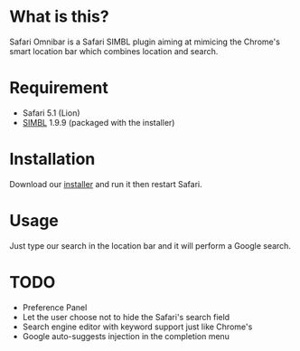 What is this?
=============

Safari Omnibar is a Safari SIMBL plugin aiming at mimicing the Chrome's smart location bar which combines location and search.

Requirement
===========

- Safari 5.1 (Lion)
- [SIMBL](http://www.culater.net/software/SIMBL/SIMBL.php) 1.9.9 (packaged with the installer)

Installation
============

Download our [installer](https://github.com/downloads/rs/SafariOmnibar/Safari%20Omnibar.pkg) and run it then restart Safari.

Usage
=====

Just type our search in the location bar and it will perform a Google search.

TODO
====

- Preference Panel
- Let the user choose not to hide the Safari's search field
- Search engine editor with keyword support just like Chrome's
- Google auto-suggests injection in the completion menu
